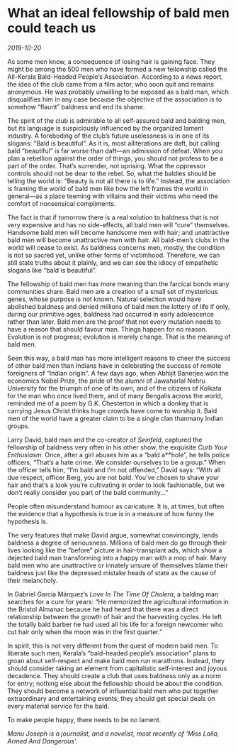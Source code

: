 # What an ideal fellowship of bald men could teach us

*2019-10-20*

As some men know, a consequence of losing hair is gaining face. They
might be among the 500 men who have formed a new fellowship called the
All-Kerala Bald-Headed People’s Association. According to a news report,
the idea of the club came from a film actor, who soon quit and remains
anonymous. He was probably unwilling to be exposed as a bald man, which
disqualifies him in any case because the objective of the association is
to somehow “flaunt” baldness and end its shame.

The spirit of the club is admirable to all self-assured bald and balding
men, but its language is suspiciously influenced by the organized lament
industry. A foreboding of the club’s future uselessness is in one of its
slogans: “Bald is beautiful”. As it is, most alliterations are daft, but
calling bald “beautiful” is far worse than daft—an admission of defeat.
When you plan a rebellion against the order of things, you should not
profess to be a part of the order. That’s surrender, not uprising. What
the oppressor controls should not be dear to the rebel. So, what the
baldies should be telling the world is: “Beauty is not all there is to
life.” Instead, the association is framing the world of bald men like
how the left frames the world in general—as a place teeming with
villains and their victims who need the comfort of nonsensical
compliments.

The fact is that if tomorrow there is a real solution to baldness that
is not very expensive and has no side-effects, all bald men will “cure”
themselves. Handsome bald men will become handsome men with hair; and
unattractive bald men will become unattractive men with hair. All
bald-men’s clubs in the world will cease to exist. As baldness concerns
men, mostly, the condition is not so sacred yet, unlike other forms of
victimhood. Therefore, we can still state truths about it plainly, and
we can see the idiocy of empathetic slogans like “bald is beautiful”.

The fellowship of bald men has more meaning than the farcical bonds many
communities share. Bald men are a creation of a small set of mysterious
genes, whose purpose is not known. Natural selection would have
abolished baldness and denied millions of bald men the lottery of life
if only, during our primitive ages, baldness had occurred in early
adolescence rather than later. Bald men are the proof that not every
mutation needs to have a reason that should favour man. Things happen
for no reason. Evolution is not progress; evolution is merely change.
That is the meaning of bald men.

Seen this way, a bald man has more intelligent reasons to cheer the
success of other bald men than Indians have in celebrating the success
of remote foreigners of “Indian origin”. A few days ago, when Abhijit
Banerjee won the economics Nobel Prize, the pride of the alumni of
Jawaharlal Nehru University for the triumph of one of its own, and of
the citizens of Kolkata for the man who once lived there, and of many
Bengalis across the world, reminded me of a poem by G.K. Chesterton in
which a donkey that is carrying Jesus Christ thinks huge crowds have
come to worship it. Bald men of the world have a greater claim to be a
single clan thanmany Indian groups.

Larry David, bald man and the co-creator of *Seinfeld*, captured the
fellowship of baldness very often in his other show, the exquisite *Curb
Your Enthusiasm*. Once, after a girl abuses him as a “bald a\*\*hole”,
he tells police officers, “That’s a hate crime. We consider ourselves to
be a group.” When the officer tells him, “I’m bald and I’m not
offended,” David says: “With all due respect, officer Berg, you are not
bald. You’ve chosen to shave your hair and that’s a look you’re
cultivating in order to look fashionable, but we don’t really consider
you part of the bald community...”

People often misunderstand humour as caricature. It is, at times, but
often the evidence that a hypothesis is true is in a measure of how
funny the hypothesis is.

The very features that make David argue, somewhat convincingly, lends
baldness a degree of seriousness. Millions of bald men do go through
their lives looking like the “before” picture in hair-transplant ads,
which show a dejected bald man transforming into a happy man with a mop
of hair. Many bald men who are unattractive or innately unsure of
themselves blame their baldness just like the depressed mistake heads of
state as the cause of their melancholy.

In Gabriel García Márquez’s *Love In The Time Of Cholera*, a balding man
searches for a cure for years: “He memorized the agricultural
information in the Bristol Almanac because he had heard that there was a
direct relationship between the growth of hair and the harvesting
cycles. He left the totally bald barber he had used all his life for a
foreign newcomer who cut hair only when the moon was in the first
quarter.”

In spirit, this is not very different from the quest of modern bald men.
To liberate such men, Kerala’s “bald-headed people’s association” plans
to groan about self-respect and make bald men run marathons. Instead,
they should consider taking an element from capitalistic self-interest
and joyous decadence. They should create a club that uses baldness only
as a norm for entry; nothing else about the fellowship should be about
the condition. They should become a network of influential bald men who
put together extraordinary and entertaining events; they should get
special deals on every material service for the bald.

To make people happy, there needs to be no lament.

*Manu Joseph is a journalist, and a novelist, most recently of ‘Miss
Laila, Armed And Dangerous’.*
